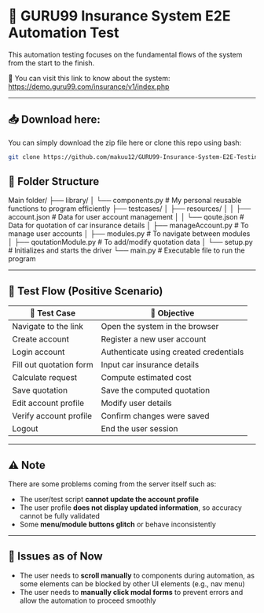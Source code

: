 # 🚗 GURU99 Insurance System E2E Automation Test

This automation testing focuses on the fundamental flows of the system from the start to the finish.

🔗 You can visit this link to know about the system:  
https://demo.guru99.com/insurance/v1/index.php

---

## 📥 Download here:

You can simply download the zip file here or clone this repo using bash:

```bash
git clone https://github.com/makuu12/GURU99-Insurance-System-E2E-Testing.git

```

## 📁 Folder Structure

Main folder/
├── library/
│ └── components.py # My personal reusable functions to program efficiently
├── testcases/
│ ├── resources/
│ │ ├── account.json # Data for user account management
│ │ └── qoute.json # Data for quotation of car insurance details
│ ├── manageAccount.py # To manage user accounts
│ ├── modules.py # To navigate between modules
│ ├── qoutationModule.py # To add/modify quotation data
│ └── setup.py # Initializes and starts the driver
└── main.py # Executable file to run the program


---

## 🔄 Test Flow (Positive Scenario)

| 🧪 Test Case            | 🎯 Objective                          |
|------------------------|----------------------------------------|
| Navigate to the link   | Open the system in the browser         |
| Create account         | Register a new user account            |
| Login account          | Authenticate using created credentials |
| Fill out quotation form| Input car insurance details            |
| Calculate request      | Compute estimated cost                 |
| Save quotation         | Save the computed quotation            |
| Edit account profile   | Modify user details                    |
| Verify account profile | Confirm changes were saved             |
| Logout                 | End the user session                   |


---

## ⚠️ Note

There are some problems coming from the server itself such as:

- The user/test script **cannot update the account profile**
- The user profile **does not display updated information**, so accuracy cannot be fully validated
- Some **menu/module buttons glitch** or behave inconsistently

---

## 🐞 Issues as of Now

- The user needs to **scroll manually** to components during automation, as some elements can be blocked by other UI elements (e.g., nav menu)
- The user needs to **manually click modal forms** to prevent errors and allow the automation to proceed smoothly
